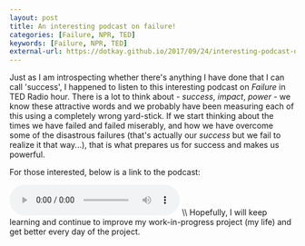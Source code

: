```yaml
---
layout: post
title: An interesting podcast on failure!
categories: [Failure, NPR, TED]
keywords: [Failure, NPR, TED]
external-url: https://dotkay.github.io/2017/09/24/interesting-podcast-on-failure
---
```


Just as I am introspecting whether there's anything I have done that I can call 'success', I happened to listen to this interesting podcast on *Failure* in TED Radio hour. There is a lot to think about - *success*, *impact*, *power* - we know these attractive words and we probably have been measuring each of this using a completely wrong yard-stick. If we start thinking about the times we have failed and failed miserably, and how we have overcome some of the disastrous failures (that's actually our *success* but we fail to realize it that way...), that is what prepares us for success and makes us powerful.

For those interested, below is a link to the podcast:

<audio controls>
<source
 src="https://play.podtrac.com/npr-510298/npr.mc.tritondigital.com/NPR_510298/media/anon.npr-mp3/npr/ted/2017/09/20170921_ted_failure.mp3" /> </audio>  
\\
Hopefully, I will keep learning and continue to improve my work-in-progress project (my life) and get better every day of the project.

 
